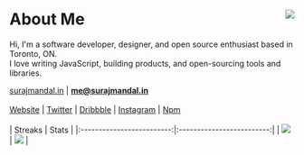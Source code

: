 <h1 align="left">About Me<img src="https://visitcount.itsvg.in/api?id=surajmandalcell&label=Profile%20Views&color=9&icon=0&pretty=true" align="right" /></h1>

Hi, I'm a software developer, designer, and open source enthusiast based in Toronto, ON.  
I love writing JavaScript, building products, and open-sourcing tools and libraries.
  
[surajmandal.in](https://surajmandal.in) | **me@surajmandal.in**  
<br />
[Website](https://surajmandal.in) | [Twitter](https://twitter.com/surajmandalcell) | [Dribbble](https://dribbble.com/surajmandalcell) | [Instagram](https://instagram.com/surajmandalcell) | [Npm](https://www.npmjs.com/~surajmandalcell)  
<br />
| Streaks | Stats |
|:-------------------------:|:-------------------------:|
| ![](https://github-readme-streak-stats.herokuapp.com/?user=surajmandalcell&theme=dark&hide_border=true&count_private=true) | ![](https://gh-stats.surajmandal.in/api?username=surajmandalcell&theme=dark&hide_border=true&include_all_commits=true&count_private=true) |

